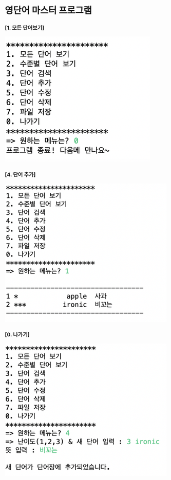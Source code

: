 영단어 마스터 프로그램
================

### [1. 모든 단어보기]
![Alt text](./screenshot/0나가기.png)

### [4. 단어 추가]
![Alt text](./screenshot/1모든단어보기.png)

### [0. 나가기]
![Alt text](./screenshot/4단어추가.png)